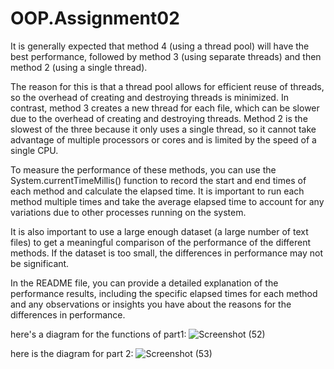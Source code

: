 # OOP.Assignment02
It is generally expected that method 4 (using a thread pool) will have the best performance, followed by method 3 (using separate threads) and then method 2 (using a single thread).

The reason for this is that a thread pool allows for efficient reuse of threads, so the overhead of creating and destroying threads is minimized. In contrast, method 3 creates a new thread for each file, which can be slower due to the overhead of creating and destroying threads. Method 2 is the slowest of the three because it only uses a single thread, so it cannot take advantage of multiple processors or cores and is limited by the speed of a single CPU.

To measure the performance of these methods, you can use the System.currentTimeMillis() function to record the start and end times of each method and calculate the elapsed time. It is important to run each method multiple times and take the average elapsed time to account for any variations due to other processes running on the system.

It is also important to use a large enough dataset (a large number of text files) to get a meaningful comparison of the performance of the different methods. If the dataset is too small, the differences in performance may not be significant.

In the README file, you can provide a detailed explanation of the performance results, including the specific elapsed times for each method and any observations or insights you have about the reasons for the differences in performance.

here's a diagram for the functions of part1: 
![Screenshot (52)](https://user-images.githubusercontent.com/118915763/212127146-8b7bef28-c906-4abd-89c0-8434601ea976.png)


here is the diagram for part 2: 
![Screenshot (53)](https://user-images.githubusercontent.com/118915763/212135763-f6ea05c4-8058-4703-9a02-9ce7f69ca13f.png)
